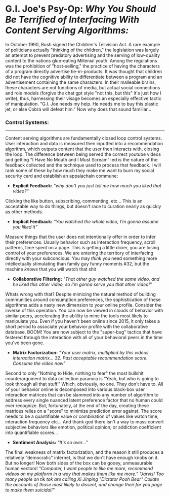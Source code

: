 # G.I. Joe's Psy-Op: *Why You Should Be Terrified of Interfacing With Content Serving Algorithms:*
In October 1990, Bush signed the Children's Telivision Act. A rare example of politicians actually "thinking of the children," the legislation was largely an attempt to prevent predatory advertising and the serving of low-quality content to the nations glue-eating Millenial youth. 
Among the regulations was the prohibition of "host-selling," the practice of having the characters of a program directly advertise tie-in-products. It was thought that children did not have the cognitive ability to differentiate between a program and an advertisement containing the same characters. In their malleable brains, these characters are not functions of media, but actual social connections and role models (forgive the chat gpt style "not this, but this" it's just how I write), thus, harnessing their visage becomes an especially effective tactic of manipulation. "G.I. Joe needs my help. He needs me to buy this plastic jet, or else Cobra will defeat him." Now why does that sound familiar...

### Control Systems:
---
Content serving algorithms are fundamentally closed loop control systems. User interaction and data is measured then inputted into a recommendation algorithm, which outputs content that the user then interacts with, closing the loop. The difference between being served the correct youtube videos and getting "I Have No Mouth and I Must Scream"-ed is the nature of the feedback collected and the technique used to process that feedback. I will rank some of these by how much they make me want to burn my social security card and establish an appalachain commune:
- **Explicit Feedback:** 
*"why don't you just tell me how much you liked that video?"*

Clicking the like button, subscribing, commenting, etc... This is an acceptable way to do things, but doesn't race to curation nearly as quickly as other methods.
- **Implicit Feedback:**
*"You watched the whole video, I'm gonna assume you liked it"*

Measure things that the user does not intentionally offer in order to infer their preferences. Usually behavior such as interaction frequency, scroll patterns, time spent on a page. This is getting a little dicier, you are losing control of your preferences. We are entering the territory of interfacing directly with your subconcious. You may *think* you need something more intellectually stimulating than family guy funny moments #32, but the machine *knows* that you will watch that shit
- **Collaborative Filtering:**
*"That other guy watched the same video, and he liked this other video, so I'm gonna serve you that other video!"*

Whats wrong with that? Despite mimicing the natural method of building communities around consumption preferences, the sophistication of these algorithms adds a nasty new dimension to your online profile. 
Consider the inverse of this operation. You can now be viewed in clouds of behavior with similar peers, accelerating the ablility to mine the tools most likely to manipulate you. Even if you haven't been online since 2015, it only takes a short period to associate your behavior profile with the collaborative database. BOOM! You are now subject to the "super-bug" tactics that have festered through the interaction with all of your behavioral peers in the time you've been gone.
- **Matrix Factorization:**
*"Your user matrix, multiplied by this videos interaction matrix... 32. Past acceptable recommendation score. Consume the video now"*

Second to only "Nothing to Hide, nothing to fear" the most bullshit counterargument to data collection paranoia is "Yeah, but who is going to look through all that stuff." Which, obviously, no one. They don't have to. All of your behavior online is decomposed into various black-box user interaction matrices that can be slammed into any number of algorithm to address every single nuanced latent preference factor that no human could ever recognize. But, fortunately, at the end of the day, creating these matrices relies on a "score" to minimize prediction error against. The score needs to be a quantifiable value or combination of values like watch time, interaction frequency etc... And thank god there isn't a way to mass convert subjective behaviors like emotion, political opinion, or addiction coefficient into quantifiable scores...
- **Sentiment Analysis:**
*"It's so over..."*

The final weakness of matrix factorization, and the reason it still produces a relatively "democratic" internet, is that we don't have enough knobs on it. But no longer! Now both sides of the box can be gooey, unmeasurable human vectors! 
*"Computer, I want people to like me more, recommend videos on my platform in a way that makes them like me more."*
*"Jarvis! Too many people on tik tok are calling Xi Jinping "Dictator Pooh Bear" Collate the accounts of those most likely to dissent, and change their for you page to make them suicidal!"*
